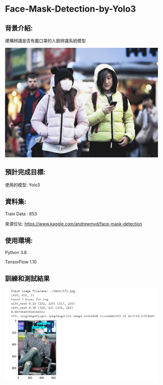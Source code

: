# Face-Mask-Detection-by-Yolo3
## 背景介紹:
建構辨識是否有戴口罩的人臉辨識系統模型

![image](https://github.com/tddwso/Face-Mask-Detection-by-Yolo3/blob/main/pic.PNG)

## 預計完成目標:
使用的模型: Yolo3
## 資料集:
Train Data : 853

來源位址: https://www.kaggle.com/andrewmvd/face-mask-detection

## 使用環境:
Python 3.8

TensorFlow 1.10 
## 訓練和測試結果

![image](https://github.com/tddwso/Face-Mask-Detection-by-Yolo3/blob/main/test.PNG)

























